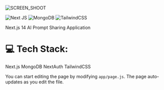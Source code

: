 
![SCREEN_SHOOT](https://github.com/user-attachments/assets/b751d5bb-f693-492c-9d77-eb8daf73d463)

![Next JS](https://img.shields.io/badge/Next-black?style=for-the-badge&logo=next.js&logoColor=white) ![MongoDB](https://img.shields.io/badge/MongoDB-%234ea94b.svg?style=for-the-badge&logo=mongodb&logoColor=white) ![TailwindCSS](https://img.shields.io/badge/tailwindcss-%2338B2AC.svg?style=for-the-badge&logo=tailwind-css&logoColor=white)

Next.js 14 AI Prompt Sharing Application

# 💻 Tech Stack:

Next.js
MongoDB
NextAuth
TailwindCSS



You can start editing the page by modifying `app/page.js`. The page auto-updates as you edit the file.

